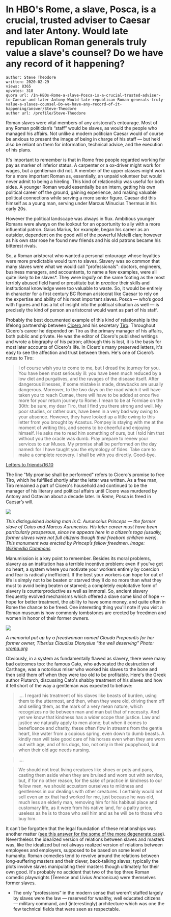 # In HBO's Rome, a slave, Posca, is a crucial, trusted adviser to Caesar and later Antony. Would late republican Roman generals truly value a slave's counsel? Do we have any record of it happening?

	author: Steve Theodore
	written: 2020-02-29
	views: 8365
	upvotes: 318
	quora url: /In-HBOs-Rome-a-slave-Posca-is-a-crucial-trusted-adviser-to-Caesar-and-later-Antony-Would-late-republican-Roman-generals-truly-value-a-slaves-counsel-Do-we-have-any-record-of-it-happening/answer/Steve-Theodore
	author url: /profile/Steve-Theodore


Roman slaves were vital members of any aristocrat’s entourage. Most of any Roman politician’s “staff” would be slaves, as would the people who managed his affairs. Not unlike a modern politician Caesar would of course be anxious to present the image of being in charge of his staff — but he’d also be reliant on them for information, technical advice, and the execution of his plans.

It's important to remember is that in Rome free people regarded working for pay as marker of inferior status. A carpenter or a ox-driver might work for wages, but a gentleman did not. A member of the upper classes might work for a more important Roman as, essentially, an unpaid volunteer but would never admit to being a hireling. This kind of relationship was useful for both sides. A younger Roman would essentially be an intern, getting his own political career off the ground, gaining experience, and making valuable political connections while serving a more senior figure. Caesar did this himself as a young man, serving under Marcus Minucius Thermus in his early 20s.

However the political landscape was always in flux. Ambitious younger Romans were always on the lookout for an opportunity to ally with a more influential patron. Gaius Marius, for example, began his career as an outsider, dependent on the good will of the powerful Metelli clan; however as his own star rose he found new friends and his old patrons became his bitterest rivals.

So, a Roman aristocrat who wanted a personal entourage whose loyalties were more predictable would turn to slaves. Slavery was so common that many slaves were what we would call "professionals": doctors, engineers, business managers, and accountants, to name a few examples, were all quite likely to be slaves*. They were _legally_ on the same footing as the most terribly abused field hand or prostitute but in _practice_ their skills and institutional knowledge were too valuable to waste. So, it would be entirely in character for a first century BC Roman aristocrat like Caesar to rely on the expertise and ability of his most important slaves. Posca — who’s good with figures and has a lot of insight into the political situation as well — is precisely the kind of person an aristocrat would want as part of his staff.

Probably the best documented example of this kind of relationship is the lifelong partnership between [Cicero ](https://en.wikipedia.org/wiki/Cicero)and his secretary [Tiro](https://en.wikipedia.org/wiki/Marcus_Tullius_Tiro). Throughout Cicero's career he depended on Tiro as the primary manager of his affairs, both public and private. He was the editor of Cicero's published writings and wrote a biography of his patron; although this is lost, it is the basis for most later accounts of Cicero's life. In Cicero's many preserved letters, it's easy to see the affection and trust between them. He's one of Cicero’s notes to Tiro:

> I of course wish you to come to me, but I dread the journey for you. You have been most seriously ill: you have been much reduced by a low diet and purgatives, and the ravages of the disease itself. After dangerous illnesses, if some mistake is made, drawbacks are usually dangerous. Moreover, to the two days on the road which it will have taken you to reach Cumae, there will have to be added at once five more for your return journey to Rome. I mean to be at Formiae on the 30th: be sure, my dear Tiro, that I find you there strong and well. My poor studies, or rather ours, have been in a very bad way owing to your absence. However, they have looked up a little owing to this letter from you brought by Acastus. Pompey is staying with me at the moment of writing this, and seems to be cheerful and enjoying himself. He asks me to read him something of ours, but I told him that without you the oracle was dumb. Pray prepare to renew your services to our Muses. My promise shall be performed on the day named: for I have taught you the etymology of fides. Take care to make a complete recovery. I shall be with you directly. Good-bye.

[Letters to friends/16.10](https://en.wikisource.org/wiki/Letters_to_friends/16.10)

The line "My promise shall be performed" refers to Cicero's promise to free Tiro, which he fulfilled shortly after the letter was written. As a free man, Tiro remained a part of Cicero's household and continued to be the manager of his literary and political affairs until Cicero was murdered by Antony and Octavian about a decade later. In _Rome,_ Posca is freed in Caesar’s will.

![](https://qph.fs.quoracdn.net/main-qimg-fb99905334944b327c01862adc25bec7)

_This distinguished looking man is C. Aurunceius Princeps — the former slave of Caius and Marcus Aurunceius. His later career must have been particularly prosperous, since he appears here in a citizen’s toga (usually, former slaves were not full citizens though their freeborn children were). This monument was erected by Princep’s fellow freedmen. Image:_ _[Wikimedia Commons](https://commons.wikimedia.org/wiki/File:Relief_fun%C3%A9raire_de_l%27affranchi_Caius_Aurunceius_Princeps_MBALyon_2018.jpg)_ 

Manumission is a key point to remember. Besides its moral problems, slavery as an institution has a terrible incentive problem: even if you've got no heart, a system where you motivate your workers entirely by coercion and fear is radically inefficient. If the best your workers can hope for out of life is simply not to be beaten or starved they'll do no more than what they must to avoid being beaten or starved; a completely exploitative form of slavery is counterproductive as well as immoral. So, ancient slavery frequently evolved mechanisms which offered a slave some kind of hope -- hope for better treatment, the ability to have some money, and quite often in Rome the chance to be freed. One interesting thing you'll note if you visit a Roman museum is how commonly tombstones are erected by freedmen and women in honor of their former owners.

![](https://qph.fs.quoracdn.net/main-qimg-a05e32b29bc7a8d7e9457ff0761a5ef9)

_A memorial put up by a freedwoman named Clauda Prepoontis for her former owner, Tiberius Claudius Dionysius “the well deserving” Photo:_ _[vroma.org](http://www.vroma.org/images/raia_images/tombstone_claudiaprepontis.jpg)_ 

Obviously, in a system as fundamentally flawed as slavery, there were many bad outcomes too: the famous Cato, who advocated the destruction of Carthage, was a notorious miser who worked his slaves to the bone and then sold them off when they were too old to be profitable. Here's the Greek author Plutarch, discussing Cato's shabby treatment of his slaves and how it fell short of the way a gentleman was expected to behave:

> .... I regard his treatment of his slaves like beasts of burden, using them to the uttermost, and then, when they were old, driving them off and selling them, as the mark of a very mean nature, which recognizes no tie between man and man but that of necessity. And yet we know that kindness has a wider scope than justice. Law and justice we naturally apply to men alone; but when it comes to beneficence and charity, these often flow in streams from the gentle heart, like water from a copious spring, even down to dumb beasts. A kindly man will take good care of his horses even when they are worn out with age, and of his dogs, too, not only in their puppyhood, but when their old age needs nursing.

> ….

> We should not treat living creatures like shoes or pots and pans, casting them aside when they are bruised and worn out with service, but, if for no other reason, for the sake of practice in kindness to our fellow men, we should accustom ourselves to mildness and gentleness in our dealings with other creatures. I certainly would not sell even an ox that had worked for me, just because he was old, much less an elderly man, removing him for his habitual place and customary life, as it were from his native land, for a paltry price, useless as he is to those who sell him and as he will be to those who buy him.

It can’t be forgotten that the legal foundation of these relationships was another matter ([see this answer for the some of the more degenerate case](https://www.quora.com/Could-Romans-do-whatever-they-want-with-their-slaves/answer/Steve-Theodore?ch=10&share=e5d83736&srid=zLvM)). Nevertheless the idealized version of relations between slaves and masters was, like the idealized but not always realized version of relations between employees and employers, supposed to be based on some level of humanity. Roman comedies tend to revolve around the relations between long-suffering masters and their clever, back-talking slaves; typically the plots involve slaves manipulating their masters though ultimately for their own good. It's probably no accident that two of the top three Roman comedic playwrights (Terence and Livius Andronicus) were themselves former slaves.



* The only “professions” in the modern sense that weren’t staffed largely by slaves were the law — reserved for wealthy, well educated citizens — military command, and (interestingly) architecture which was one the few technical fields that were seen as respectable.

